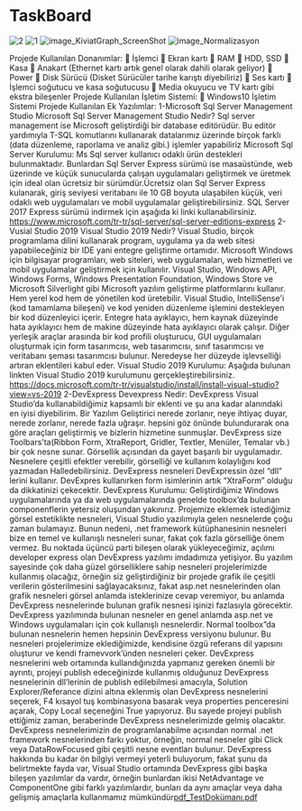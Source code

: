 # TaskBoard

![2](https://user-images.githubusercontent.com/64834857/140811425-0ec2c848-599e-4f03-9398-c0774b71c1ea.png)
![1](https://user-images.githubusercontent.com/64834857/140811433-b75c4548-7383-4818-9ccc-3f707d14e58b.png)
![image_KiviatGraph_ScreenShot](https://user-images.githubusercontent.com/64834857/140811453-0cc0e4fc-945b-4cdd-b837-f9f4358af980.png)
![image_Normalizasyon](https://user-images.githubusercontent.com/64834857/140811466-1af5f353-66ac-4482-81cf-03d38cd93bc4.png)

Projede Kullanılan Donanımlar:
 İşlemci
 Ekran kartı
 RAM
 HDD, SSD
 Kasa
 Anakart (Ethernet kartı artık genel olarak dahili olarak geliyor)
 Power
 Disk Sürücü (Disket Sürücüler tarihe karıştı diyebiliriz)
 Ses kartı
 İşlemci soğutucu ve kasa soğutucusu
 Media okuyucu ve TV kartı gibi ekstra bileşenler
Projede Kullanılan İşletim Sistemi:
 Windows10 İşletim Sistemi
Projede Kullanılan Ek Yazılımlar:
1-Microsoft Sql Server Management Studio
Microsoft Sql Server Management Studio Nedir?
Sql server management ise Microsoft geliştirdiği bir database editörüdür. Bu editör yardımıyla 
T-SQL komutlarını kullanarak datalarımız üzerinde birçok farklı (data düzenleme, raporlama 
ve analiz gibi.) işlemler yapabiliriz
Microsoft Sql Server Kurulumu:
Ms Sql server kullanıcı odaklı ürün destekleri bulunmaktadır. Bunlardan Sql Server Express 
sürümü ise masaüstünde, web üzerinde ve küçük sunucularda çalışan uygulamaları 
geliştirmek ve üretmek için ideal olan ücretsiz bir sürümdür.Ücretsiz olan Sql Server 
Express kulanarak, giriş seviyesi veritabanı ile 10 GB boyuta ulaşabilen küçük, veri 
odaklı web uygulamaları ve mobil uygulamalar geliştirebilirsiniz.
SQL Server 2017 Express sürümü indirmek için aşağıda ki linki kullanabilirsiniz.
https://www.microsoft.com/tr-tr/sql-server/sql-server-editions-express
2-Vusial Studio 2019
Visual Studio 2019 Nedir?
Visual Studio, birçok programlama dilini kullanarak program, uygulama ya da web sitesi
yapabileceğiniz bir IDE yani entegre geliştirme ortamıdır. Microsoft Windows için bilgisayar 
programları, web siteleri, web uygulamaları, web hizmetleri ve mobil uygulamalar geliştirmek 
için kullanılır.
Visual Studio, Windows API, Windows Forms, Windows Presentation Foundation, Windows 
Store ve Microsoft Silverlight gibi Microsoft yazılım geliştirme platformlarını kullanır. 
Hem yerel kod hem de yönetilen kod üretebilir.
Visual Studio, IntelliSense'i (kod tamamlama bileşeni) ve kod yeniden düzenleme işlemini 
destekleyen bir kod düzenleyici içerir. Entegre hata ayıklayıcı, hem kaynak düzeyinde hata 
ayıklayıcı hem de makine düzeyinde hata ayıklayıcı olarak çalışır. Diğer yerleşik araçlar 
arasında bir kod profili oluşturucu, GUI uygulamaları oluşturmak için form tasarımcısı, web 
tasarımcısı, sınıf tasarımcısı ve veritabanı şeması tasarımcısı bulunur. Neredeyse her düzeyde 
işlevselliği artıran eklentileri kabul eder.
Visual Studio 2019 Kurulumu:
Aşağıda bulunan linkten Visual Studio 2019 kurulumunu gerçekleştirebilirsiniz.
https://docs.microsoft.com/tr-tr/visualstudio/install/install-visual-studio?view=vs-2019
2-DevExpress
Devexpress Nedir:
DevExpress Visual Studio’da kullanabildiğimiz kapsamlı bir eklenti ve şu ana kadar 
alanındaki en iyisi diyebilirim. Bir Yazılım Geliştirici nerede zorlanır, neye ihtiyaç duyar, 
nerede zorlanır, nerede fazla uğraşır. hepsini göz önünde bulundurarak ona göre araçları 
geliştirmiş ve bizlerin hizmetine sunmuşlar. DevExpress size Toolbars’ta(Ribbon Form, 
XtraReport, Gridler, Textler, Menüler, Temalar vb.) bir çok nesne sunar. Görsellik açısından 
da gayet başarılı bir uygulamadır. Nesnelere çeşitli efektler verebilir, görselliği ve kullanım 
kolaylığını kod yazmadan Halledebilirsiniz. DevExpress nesneleri DevExpressin özel “dll” 
lerini kullanır. DevExpres kullanırken form isimlerinin artık “XtraForm” olduğu da 
dikkatinizi çekecektir.
DevExpress Kurulumu:
Geliştirdiğimiz Windows uygulamalarında ya da web uygulamalarında genelde toolbox’da 
bulunan componenflerin yetersiz oluşundan yakınırız. Projemize eklemek istediğimiz görsel 
estetiklikte nesneleri, Visual Studio yazılımıyla gelen nesnelerde çoğu zaman bulamayız. 
Bunun nedeni, .net framework kütüphanesinin nesneleri bize en temel ve kullanışlı nesneleri 
sunar, fakat çok fazla görselliğe önem vermez. Bu noktada üçüncü parti bileşen olarak 
yükleyeceğimiz, açılımı developer express olan DevExpress yazılımı imdadımıza yetişiyor. 
Bu yazılım sayesinde çok daha güzel görselliklere sahip nesneleri projelerimizde kullanmış 
olacağız, örneğin siz geliştirdiğiniz bir projede grafik ile çeşitli verilerin gösterilmesini 
sağlayacaksınız, fakat asp.net nesnelerinden olan grafik nesneleri görsel anlamda isteklerinize 
cevap veremiyor, bu anlamda DevExpress nesnelerinde bulunan grafik nesnesi işinizi 
fazlasıyla görecektir.
DevExpress yazılımında bulunan nesneler en genel anlamda asp.net ve Windows 
uygulamaları için çok kullanışlı nesnelerdir. Normal toolbox”da bulunan nesnelerin hemen 
hepsinin DevExpress versiyonu bulunur. Bu nesneleri projelerimize eklediğimizde, kendisine 
özgü referans dil yapısını oluşturur ve kendi framevvork’ünden nesneleri çeker. DevExpress 
nesnelerini web ortamında kullandığınızda yapmanız gereken önemli bir ayrıntı, projeyi 
publish edeceğinizde kullanmış olduğunuz DevExpress nesnelerinin dll’lerinin de publish 
edilebilmesi amacıyla, Solution Explorer/Referance dizini altına eklenmiş olan DevExpress 
nesnelerini seçerek, F4 kısayol tuş kombinasyona basarak veya properties penceresini açarak, 
Copy Local seçeneğini True yapıyoruz. Bu sayede projeyi publish ettiğimiz zaman, 
beraberinde DevExpress nesnelerimizde gelmiş olacaktır.
DevExpress nesnelerimizin de programlanabilme açısından normal .net framework 
nesnelerinden farkı yoktur, örneğin, normal nesneler gibi Click veya DataRowFocused gibi 
çeşitli nesne eventları bulunur.
DevExpress hakkında bu kadar ön bilgiyi vermeyi yeterli buluyorum, fakat şunu da 
belirtmekte fayda var, Visual Studio ortamında DevExpress gibi başka bileşen yazılımlar da 
vardır, örneğin bunlardan ikisi NetAdvantage ve ComponentOne gibi farklı yazılımlardır, 
bunları da aynı amaçlar veya daha gelişmiş amaçlarla kullanmamız mümkündür[pdf_TestDokümanı.pdf](https://github.com/ElifYagmurAlim/TaskBoard/files/7499849/pdf_TestDokumani.pdf)

